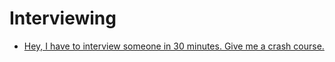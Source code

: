 # Interviewing

* [Hey, I have to interview someone in 30 minutes. Give me a crash course.](http://www.gamasutra.com/blogs/CoraySeifert/20181003/327871/quotHey_I_have_to_interview_someone_in_30_minutes_Give_me_a_crash_coursequot.php)
